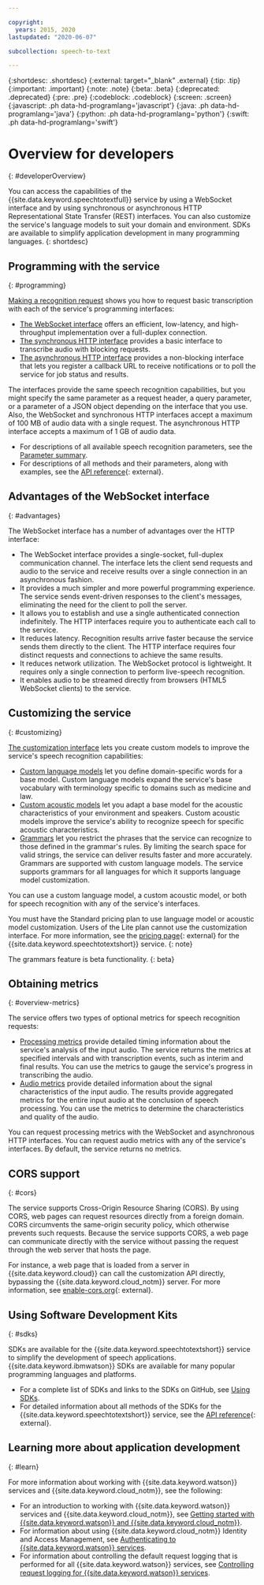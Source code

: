 ```yaml
---

copyright:
  years: 2015, 2020
lastupdated: "2020-06-07"

subcollection: speech-to-text

---
```


{:shortdesc: .shortdesc}
{:external: target="_blank" .external}
{:tip: .tip}
{:important: .important}
{:note: .note}
{:beta: .beta}
{:deprecated: .deprecated}
{:pre: .pre}
{:codeblock: .codeblock}
{:screen: .screen}
{:javascript: .ph data-hd-programlang='javascript'}
{:java: .ph data-hd-programlang='java'}
{:python: .ph data-hd-programlang='python'}
{:swift: .ph data-hd-programlang='swift'}

# Overview for developers
{: #developerOverview}

You can access the capabilities of the {{site.data.keyword.speechtotextfull}} service by using a WebSocket interface and by using synchronous or asynchronous HTTP Representational State Transfer (REST) interfaces. You can also customize the service's language models to suit your domain and environment. SDKs are available to simplify application development in many programming languages.
{: shortdesc}

## Programming with the service
{: #programming}

[Making a recognition request](/docs/speech-to-text?topic=speech-to-text-basic-request) shows you how to request basic transcription with each of the service's programming interfaces:

-   [The WebSocket interface](/docs/speech-to-text?topic=speech-to-text-websockets) offers an efficient, low-latency, and high-throughput implementation over a full-duplex connection.
-   [The synchronous HTTP interface](/docs/speech-to-text?topic=speech-to-text-http) provides a basic interface to transcribe audio with blocking requests.
-   [The asynchronous HTTP interface](/docs/speech-to-text?topic=speech-to-text-async) provides a non-blocking interface that lets you register a callback URL to receive notifications or to poll the service for job status and results.

The interfaces provide the same speech recognition capabilities, but you might specify the same parameter as a request header, a query parameter, or a parameter of a JSON object depending on the interface that you use. Also, the WebSocket and synchronous HTTP interfaces accept a maximum of 100 MB of audio data with a single request. The asynchronous HTTP interface accepts a maximum of 1 GB of audio data.

-   For descriptions of all available speech recognition parameters, see the [Parameter summary](/docs/speech-to-text?topic=speech-to-text-summary).
-   For descriptions of all methods and their parameters, along with examples, see the [API reference](https://{DomainName}/apidocs/speech-to-text){: external}.

## Advantages of the WebSocket interface
{: #advantages}

The WebSocket interface has a number of advantages over the HTTP interface:

-   The WebSocket interface provides a single-socket, full-duplex communication channel. The interface lets the client send requests and audio to the service and receive results over a single connection in an asynchronous fashion.
-   It provides a much simpler and more powerful programming experience. The service sends event-driven responses to the client's messages, eliminating the need for the client to poll the server.
-   It allows you to establish and use a single authenticated connection indefinitely. The HTTP interfaces require you to authenticate each call to the service.
-   It reduces latency. Recognition results arrive faster because the service sends them directly to the client. The HTTP interface requires four distinct requests and connections to achieve the same results.
-   It reduces network utilization. The WebSocket protocol is lightweight. It requires only a single connection to perform live-speech recognition.
-   It enables audio to be streamed directly from browsers (HTML5 WebSocket clients) to the service.

## Customizing the service
{: #customizing}

[The customization interface](/docs/speech-to-text?topic=speech-to-text-customization) lets you create custom models to improve the service's speech recognition capabilities:

-   [Custom language models](/docs/speech-to-text?topic=speech-to-text-languageCreate) let you define domain-specific words for a base model. Custom language models expand the service's base vocabulary with terminology specific to domains such as medicine and law.
-   [Custom acoustic models](/docs/speech-to-text?topic=speech-to-text-acoustic) let you adapt a base model for the acoustic characteristics of your environment and speakers. Custom acoustic models improve the service's ability to recognize speech for specific acoustic characteristics.
-   [Grammars](/docs/speech-to-text?topic=speech-to-text-grammars) let you restrict the phrases that the service can recognize to those defined in the grammar's rules. By limiting the search space for valid strings, the service can deliver results faster and more accurately. Grammars are supported with custom language models. The service supports grammars for all languages for which it supports language model customization.

You can use a custom language model, a custom acoustic model, or both for speech recognition with any of the service's interfaces.

You must have the Standard pricing plan to use language model or acoustic model customization. Users of the Lite plan cannot use the customization interface. For more information, see the [pricing page](https://www.ibm.com/cloud/watson-speech-to-text/pricing){: external} for the {{site.data.keyword.speechtotextshort}} service.
{: note}

The grammars feature is beta functionality.
{: beta}

## Obtaining metrics
{: #overview-metrics}

The service offers two types of optional metrics for speech recognition requests:

-   [Processing metrics](/docs/speech-to-text?topic=speech-to-text-metrics#processing_metrics) provide detailed timing information about the service's analysis of the input audio. The service returns the metrics at specified intervals and with transcription events, such as interim and final results. You can use the metrics to gauge the service's progress in transcribing the audio.
-   [Audio metrics](/docs/speech-to-text?topic=speech-to-text-metrics#audio_metrics) provide detailed information about the signal characteristics of the input audio. The results provide aggregated metrics for the entire input audio at the conclusion of speech processing. You can use the metrics to determine the characteristics and quality of the audio.

You can request processing metrics with the WebSocket and asynchronous HTTP interfaces. You can request audio metrics with any of the service's interfaces. By default, the service returns no metrics.

## CORS support
{: #cors}

The service supports Cross-Origin Resource Sharing (CORS). By using CORS, web pages can request resources directly from a foreign domain. CORS circumvents the same-origin security policy, which otherwise prevents such requests. Because the service supports CORS, a web page can communicate directly with the service without passing the request through the web server that hosts the page.

For instance, a web page that is loaded from a server in {{site.data.keyword.cloud}} can call the customization API directly, bypassing the {{site.data.keyword.cloud_notm}} server. For more information, see [enable-cors.org](https://enable-cors.org/){: external}.

## Using Software Development Kits
{: #sdks}

SDKs are available for the {{site.data.keyword.speechtotextshort}} service to simplify the development of speech applications. {{site.data.keyword.ibmwatson}} SDKs are available for many popular programming languages and platforms.

-   For a complete list of SDKs and links to the SDKs on GitHub, see [Using SDKs](/docs/speech-to-text?topic=watson-using-sdks).
-   For detailed information about all methods of the SDKs for the {{site.data.keyword.speechtotextshort}} service, see the [API reference](https://{DomainName}/apidocs/speech-to-text){: external}.

## Learning more about application development
{: #learn}

For more information about working with {{site.data.keyword.watson}} services and {{site.data.keyword.cloud_notm}}, see the following:

-   For an introduction to working with {{site.data.keyword.watson}} services and {{site.data.keyword.cloud_notm}}, see [Getting started with {{site.data.keyword.watson}} and {{site.data.keyword.cloud_notm}}](/docs/watson?topic=watson-about).
-   For information about using {{site.data.keyword.cloud_notm}} Identity and Access Management, see [Authenticating to {{site.data.keyword.watson}} services](/docs/watson?topic=watson-iam).
-   For information about controlling the default request logging that is performed for all {{site.data.keyword.watson}} services, see [Controlling request logging for {{site.data.keyword.watson}} services](/docs/watson?topic=watson-gs-logging-overview).
